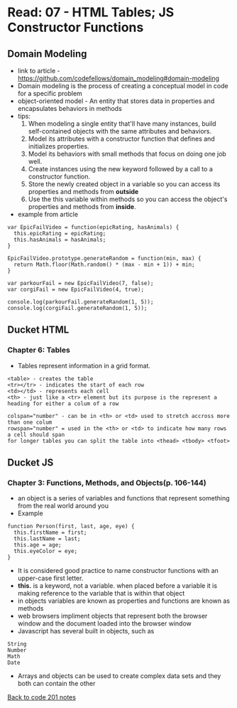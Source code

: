 # Read: 07 - HTML Tables; JS Constructor Functions

## Domain Modeling

- link to article - https://github.com/codefellows/domain_modeling#domain-modeling
- Domain modeling is the process of creating a conceptual model in code for a specific problem
- object-oriented model - An entity that stores data in properties and encapsulates behaviors in methods
- tips:
  1. When modeling a single entity that'll have many instances, build self-contained objects with the same attributes and behaviors.
  1. Model its attributes with a constructor function that defines and initializes properties.
  1. Model its behaviors with small methods that focus on doing one job well.
  1. Create instances using the new keyword followed by a call to a constructor function.
  1. Store the newly created object in a variable so you can access its properties and methods from **outside**
  1. Use the this variable within methods so you can access the object's properties and methods from **inside**.
- example from article

```
var EpicFailVideo = function(epicRating, hasAnimals) {
  this.epicRating = epicRating;
  this.hasAnimals = hasAnimals;
}

EpicFailVideo.prototype.generateRandom = function(min, max) {
  return Math.floor(Math.random() * (max - min + 1)) + min;
}

var parkourFail = new EpicFailVideo(7, false);
var corgiFail = new EpicFailVideo(4, true);

console.log(parkourFail.generateRandom(1, 5));
console.log(corgiFail.generateRandom(1, 5));
```

## Ducket HTML

### Chapter 6: Tables

- Tables represent information in a grid format.

```
<table> - creates the table
<tr></tr> - indicates the start of each row
<td></td> - represents each cell
<th> - just like a <tr> element but its purpose is the represent a heading for either a colum of a row

colspan="number" - can be in <th> or <td> used to stretch accross more than one colum
rowspan="number" = used in the <th> or <td> to indicate how many rows a cell should span
for longer tables you can split the table into <thead> <tbody> <tfoot>
```

## Ducket JS

### Chapter 3: Functions, Methods, and Objects(p. 106-144)

- an object is a series of variables and functions that represent something from the real world around you
- Example
```
function Person(first, last, age, eye) {
  this.firstName = first;
  this.lastName = last;
  this.age = age;
  this.eyeColor = eye;
}
```
- It is considered good practice to name constructor functions with an upper-case first letter.
- **this.** is a keyword, not a variable. when placed before a variable it is making reference to the variable that is within that object
- in objects variables are known as properties and functions are known as methods
- web browsers impliment objects that represent both the browser window and the document loaded into the browser window
- Javascript has several built in objects, such as
```
String
Number
Math
Date
```
- Arrays and objects can be used to create complex data sets and they both can contain the other


[Back to code 201 notes](201.md)